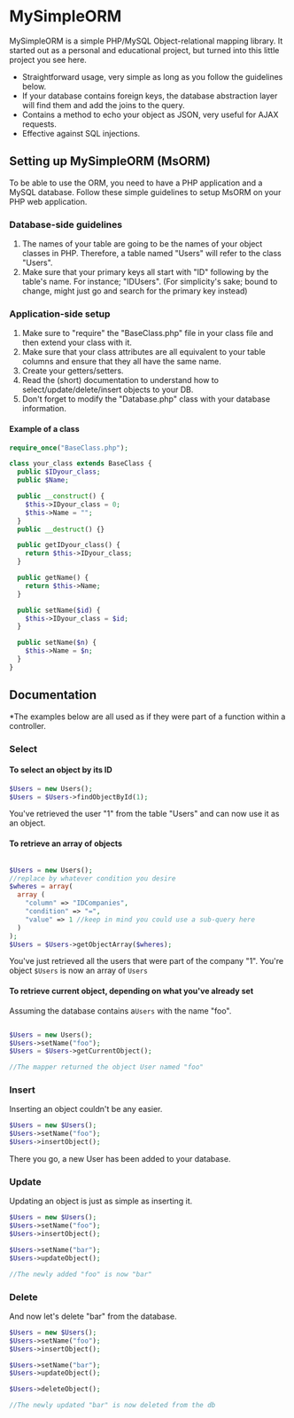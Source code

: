 # MySimpleORM
MySimpleORM is a simple PHP/MySQL Object-relational mapping library. It started out as a personal and educational project, but turned into this little project you see here.

* Straightforward usage, very simple as long as you follow the guidelines below.
* If your database contains foreign keys, the database abstraction layer will find them and add the joins to the query.
* Contains a method to echo your object as JSON, very useful for AJAX requests.
* Effective against SQL injections.

## Setting up MySimpleORM (MsORM)

To be able to use the ORM, you need to have a PHP application and a MySQL database. Follow these simple guidelines to setup MsORM on your PHP web application.

### Database-side guidelines

1. The names of your table are going to be the names of your object classes in PHP. Therefore, a table named "Users" will refer to the class "Users".
2. Make sure that your primary keys all start with "ID" following by the table's name. For instance; "IDUsers". (For simplicity's sake; bound to change, might just go and search for the primary key instead)

### Application-side setup

1. Make sure to "require" the "BaseClass.php" file in your class file and then extend your class with it.
3. Make sure that your class attributes are all equivalent to your table columns and ensure that they all have the same name.
4. Create your getters/setters.
5. Read the (short) documentation to understand how to select/update/delete/insert objects to your DB.
6. Don't forget to modify the "Database.php" class with your database information.

#### Example of a class

```php
require_once("BaseClass.php");

class your_class extends BaseClass {
  public $IDyour_class;
  public $Name;

  public __construct() {
    $this->IDyour_class = 0;
    $this->Name = "";
  }
  public __destruct() {}

  public getIDyour_class() {
    return $this->IDyour_class;  
  }

  public getName() {
    return $this->Name;  
  }

  public setName($id) {
    $this->IDyour_class = $id;  
  }

  public setName($n) {
    $this->Name = $n;  
  }
}
```

## Documentation
*The examples below are all used as if they were part of a function within a controller.

### Select
#### To select an object by its ID
```php
$Users = new Users();
$Users = $Users->findObjectById(1);
```
You've retrieved the user "1" from the table "Users" and can now use it as an object.

#### To retrieve an array of objects
```php

$Users = new Users();
//replace by whatever condition you desire
$wheres = array(
  array (
    "column" => "IDCompanies",
    "condition" => "=",
    "value" => 1 //keep in mind you could use a sub-query here
  )
);
$Users = $Users->getObjectArray($wheres);
```
You've just retrieved all the users that were part of the company "1". You're object ```$Users``` is now an array of ```Users```

#### To retrieve current object, depending on what you've already set
Assuming the database contains a```Users``` with the name "foo".
```php

$Users = new Users();
$Users->setName("foo");
$Users = $Users->getCurrentObject();

//The mapper returned the object User named "foo"
``` 

### Insert
Inserting an object couldn't be any easier.
```php
$Users = new $Users();
$Users->setName("foo");
$Users->insertObject();
```
There you go, a new User has been added to your database.

### Update
Updating an object is just as simple as inserting it.
```php
$Users = new $Users();
$Users->setName("foo");
$Users->insertObject();

$Users->setName("bar");
$Users->updateObject();

//The newly added "foo" is now "bar"
```
### Delete

And now let's delete "bar" from the database.
```php
$Users = new $Users();
$Users->setName("foo");
$Users->insertObject();

$Users->setName("bar");
$Users->updateObject();

$Users->deleteObject();

//The newly updated "bar" is now deleted from the db
```
